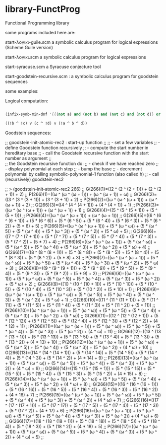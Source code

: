 # library-FunctProg
Functional Programming library

some programs included here are:

start-λογικι-guile.scm a symbolic calculus program for logical expressions (Scheme Guile version)

start-λογικι.scm a symbolic calculus program for logical expressions

start-syracuse.scm a Syracuse conjecture tool

start-goodstein-recursive.scm : a symbolic calculus program for goodstein sequences


some examples:


Logical computation:

```scheme

(infix-symb-min-dnf '{{(not a) and (not b) and (not c) and (not d)} or {(not a) and (not b) and (not c) and d} or {(not a) and (not b) and c and (not d)} or {(not a) and b and (not c) and d} or {(not a) and b and c and (not d)} or {(not a) and b and c and d} or {a and (not b) and (not c) and (not d)} or {a and (not b) and (not c) and d} or {a and (not b) and c and (not d)} or {c and (not d)}} )

((!b ^ !c) v (c ^ !d) v (!a ^ b ^ d))

```



Goodstein sequences:

;; goodstein-init-atomic-rec2 : start-up function
;;
;;    - set a few variables
;;    - define Goodstein function recursively
;;    - compute the start number in hereditary base
;;    - call the Goodstein recursive function with the start number as argument
;;        
;;        the Goodstein recursive function do:
;;            - check if we have reached zero 
;;            - display polynomial at each step
;;            - bump the base
;;            - decrement polynomial by calling symbolic-polynomial-1 function (also called h)
;;            - call (recursively) goodstein-rec2

;; >  (goodstein-init-atomic-rec2 266)
;; G(266)(1)=((2 ^ (2 ^ (2 + 1))) + (2 ^ (2 + 1)) + 2)
;; P(266)(1)=((ω ^ (ω ^ (ω + 1))) + (ω ^ (ω + 1)) + ω)
;; G(266)(2)=((3 ^ (3 ^ (3 + 1))) + (3 ^ (3 + 1)) + 2)
;; P(266)(2)=((ω ^ (ω ^ (ω + 1))) + (ω ^ (ω + 1)) + 2)
;; G(266)(3)=((4 ^ (4 ^ (4 + 1))) + (4 ^ (4 + 1)) + 1)
;; P(266)(3)=((ω ^ (ω ^ (ω + 1))) + (ω ^ (ω + 1)) + 1)
;; G(266)(4)=((5 ^ (5 ^ (5 + 1))) + (5 ^ (5 + 1)))
;; P(266)(4)=((ω ^ (ω ^ (ω + 1))) + (ω ^ (ω + 1)))
;; G(266)(5)=((6 ^ (6 ^ (6 + 1))) + (5 * (6 ^ 6)) + (5 * (6 ^ 5)) + (5 * (6 ^ 4)) + (5 * (6 ^ 3)) + (5 * (6 ^ 2)) + (5 * 6) + 5)
;; P(266)(5)=((ω ^ (ω ^ (ω + 1))) + (5 * (ω ^ ω)) + (5 * (ω ^ 5)) + (5 * (ω ^ 4)) + (5 * (ω ^ 3)) + (5 * (ω ^ 2)) + (5 * ω) + 5)
;; G(266)(6)=((7 ^ (7 ^ (7 + 1))) + (5 * (7 ^ 7)) + (5 * (7 ^ 5)) + (5 * (7 ^ 4)) + (5 * (7 ^ 3)) + (5 * (7 ^ 2)) + (5 * 7) + 4)
;; P(266)(6)=((ω ^ (ω ^ (ω + 1))) + (5 * (ω ^ ω)) + (5 * (ω ^ 5)) + (5 * (ω ^ 4)) + (5 * (ω ^ 3)) + (5 * (ω ^ 2)) + (5 * ω) + 4)
;; G(266)(7)=((8 ^ (8 ^ (8 + 1))) + (5 * (8 ^ 8)) + (5 * (8 ^ 5)) + (5 * (8 ^ 4)) + (5 * (8 ^ 3)) + (5 * (8 ^ 2)) + (5 * 8) + 3)
;; P(266)(7)=((ω ^ (ω ^ (ω + 1))) + (5 * (ω ^ ω)) + (5 * (ω ^ 5)) + (5 * (ω ^ 4)) + (5 * (ω ^ 3)) + (5 * (ω ^ 2)) + (5 * ω) + 3)
;; G(266)(8)=((9 ^ (9 ^ (9 + 1))) + (5 * (9 ^ 9)) + (5 * (9 ^ 5)) + (5 * (9 ^ 4)) + (5 * (9 ^ 3)) + (5 * (9 ^ 2)) + (5 * 9) + 2)
;; P(266)(8)=((ω ^ (ω ^ (ω + 1))) + (5 * (ω ^ ω)) + (5 * (ω ^ 5)) + (5 * (ω ^ 4)) + (5 * (ω ^ 3)) + (5 * (ω ^ 2)) + (5 * ω) + 2)
;; G(266)(9)=((10 ^ (10 ^ (10 + 1))) + (5 * (10 ^ 10)) + (5 * (10 ^ 5)) + (5 * (10 ^ 4)) + (5 * (10 ^ 3)) + (5 * (10 ^ 2)) + (5 * 10) + 1)
;; P(266)(9)=((ω ^ (ω ^ (ω + 1))) + (5 * (ω ^ ω)) + (5 * (ω ^ 5)) + (5 * (ω ^ 4)) + (5 * (ω ^ 3)) + (5 * (ω ^ 2)) + (5 * ω) + 1)
;; G(266)(10)=((11 ^ (11 ^ (11 + 1))) + (5 * (11 ^ 11)) + (5 * (11 ^ 5)) + (5 * (11 ^ 4)) + (5 * (11 ^ 3)) + (5 * (11 ^ 2)) + (5 * 11))
;; P(266)(10)=((ω ^ (ω ^ (ω + 1))) + (5 * (ω ^ ω)) + (5 * (ω ^ 5)) + (5 * (ω ^ 4)) + (5 * (ω ^ 3)) + (5 * (ω ^ 2)) + (5 * ω))
;; G(266)(11)=((12 ^ (12 ^ (12 + 1))) + (5 * (12 ^ 12)) + (5 * (12 ^ 5)) + (5 * (12 ^ 4)) + (5 * (12 ^ 3)) + (5 * (12 ^ 2)) + (4 * 12) + 11)
;; P(266)(11)=((ω ^ (ω ^ (ω + 1))) + (5 * (ω ^ ω)) + (5 * (ω ^ 5)) + (5 * (ω ^ 4)) + (5 * (ω ^ 3)) + (5 * (ω ^ 2)) + (4 * ω) + 11)
;; G(266)(12)=((13 ^ (13 ^ (13 + 1))) + (5 * (13 ^ 13)) + (5 * (13 ^ 5)) + (5 * (13 ^ 4)) + (5 * (13 ^ 3)) + (5 * (13 ^ 2)) + (4 * 13) + 10)
;; P(266)(12)=((ω ^ (ω ^ (ω + 1))) + (5 * (ω ^ ω)) + (5 * (ω ^ 5)) + (5 * (ω ^ 4)) + (5 * (ω ^ 3)) + (5 * (ω ^ 2)) + (4 * ω) + 10)
;; G(266)(13)=((14 ^ (14 ^ (14 + 1))) + (5 * (14 ^ 14)) + (5 * (14 ^ 5)) + (5 * (14 ^ 4)) + (5 * (14 ^ 3)) + (5 * (14 ^ 2)) + (4 * 14) + 9)
;; P(266)(13)=((ω ^ (ω ^ (ω + 1))) + (5 * (ω ^ ω)) + (5 * (ω ^ 5)) + (5 * (ω ^ 4)) + (5 * (ω ^ 3)) + (5 * (ω ^ 2)) + (4 * ω) + 9)
;; G(266)(14)=((15 ^ (15 ^ (15 + 1))) + (5 * (15 ^ 15)) + (5 * (15 ^ 5)) + (5 * (15 ^ 4)) + (5 * (15 ^ 3)) + (5 * (15 ^ 2)) + (4 * 15) + 8)
;; P(266)(14)=((ω ^ (ω ^ (ω + 1))) + (5 * (ω ^ ω)) + (5 * (ω ^ 5)) + (5 * (ω ^ 4)) + (5 * (ω ^ 3)) + (5 * (ω ^ 2)) + (4 * ω) + 8)
;; G(266)(15)=((16 ^ (16 ^ (16 + 1))) + (5 * (16 ^ 16)) + (5 * (16 ^ 5)) + (5 * (16 ^ 4)) + (5 * (16 ^ 3)) + (5 * (16 ^ 2)) + (4 * 16) + 7)
;; P(266)(15)=((ω ^ (ω ^ (ω + 1))) + (5 * (ω ^ ω)) + (5 * (ω ^ 5)) + (5 * (ω ^ 4)) + (5 * (ω ^ 3)) + (5 * (ω ^ 2)) + (4 * ω) + 7)
;; G(266)(16)=((17 ^ (17 ^ (17 + 1))) + (5 * (17 ^ 17)) + (5 * (17 ^ 5)) + (5 * (17 ^ 4)) + (5 * (17 ^ 3)) + (5 * (17 ^ 2)) + (4 * 17) + 6)
;; P(266)(16)=((ω ^ (ω ^ (ω + 1))) + (5 * (ω ^ ω)) + (5 * (ω ^ 5)) + (5 * (ω ^ 4)) + (5 * (ω ^ 3)) + (5 * (ω ^ 2)) + (4 * ω) + 6)
;; G(266)(17)=((18 ^ (18 ^ (18 + 1))) + (5 * (18 ^ 18)) + (5 * (18 ^ 5)) + (5 * (18 ^ 4)) + (5 * (18 ^ 3)) + (5 * (18 ^ 2)) + (4 * 18) + 5)
;; P(266)(17)=((ω ^ (ω ^ (ω + 1))) + (5 * (ω ^ ω)) + (5 * (ω ^ 5)) + (5 * (ω ^ 4)) + (5 * (ω ^ 3)) + (5 * (ω ^ 2)) + (4 * ω) + 5)
;;

